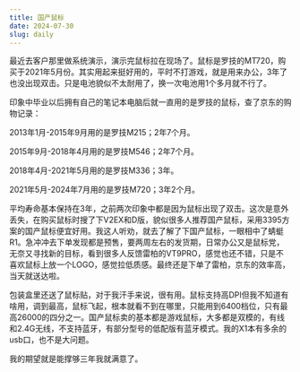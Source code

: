 ```yaml
---
title: 国产鼠标
date: 2024-07-30
slug: daily
---
```

最近去客户那里做系统演示，演示完鼠标拉在现场了。鼠标是罗技的MT720，购买于2021年5月份。其实用起来挺好用的，平时不打游戏，就是用来办公，3年了也没出现双击。只是电池貌似不太耐用了，换一次电池用1个多月就不行了。
<!--more-->

印象中毕业以后拥有自己的笔记本电脑后就一直用的是罗技的鼠标，查了京东的购物记录：

2013年1月-2015年9月用的是罗技M215；2年7个月。

2015年9月-2018年4月用的是罗技M546；2年7个月。

2018年4月-2021年5月用的是罗技M336；3年。

2021年5月-2024年7月用的是罗技M720；3年2个月。

平均寿命基本保持在3年，之前两次印象中都是因为鼠标出现了双击。这次是意外丢失，在购买鼠标时搜了下V2EX和D版，貌似很多人推荐国产鼠标，采用3395方案的国产鼠标便宜好用。我这人听劝，就去了解了下国产鼠标，一眼相中了蜻蜓R1。急冲冲去下单发现都是预售，要两周左右的发货期，日常办公又是鼠标党，无奈又寻找新的目标，看到很多人反馈雷柏的VT9PRO，感觉也还不错，只是不喜欢鼠标上放一个LOGO，感觉拉低质感。最终还是下单了雷柏，京东的效率高，当天就送达啦。

包装盒里还送了鼠标贴，对于我汗手来说，很有用。鼠标支持高DPI但我不知道有啥用，调到最高，鼠标飞起，根本就看不到在哪里，只能用到6400档位，只有最高26000的四分之一。国产鼠标卖的基本都是游戏鼠标，大多都是双模的，有线和2.4G无线，不支持蓝牙，有部分型号的低配版有蓝牙模式。我的X1本有多余的usb口，也不是大问题。

我的期望就是能撑够三年我就满意了。

